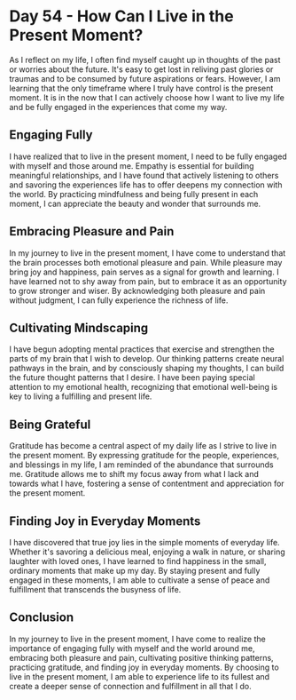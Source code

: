 # Day 54 - How Can I Live in the Present Moment?

As I reflect on my life, I often find myself caught up in thoughts of the past or worries about the future. It's easy to get lost in reliving past glories or traumas and to be consumed by future aspirations or fears. However, I am learning that the only timeframe where I truly have control is the present moment. It is in the now that I can actively choose how I want to live my life and be fully engaged in the experiences that come my way.

## Engaging Fully

I have realized that to live in the present moment, I need to be fully engaged with myself and those around me. Empathy is essential for building meaningful relationships, and I have found that actively listening to others and savoring the experiences life has to offer deepens my connection with the world. By practicing mindfulness and being fully present in each moment, I can appreciate the beauty and wonder that surrounds me.

## Embracing Pleasure and Pain

In my journey to live in the present moment, I have come to understand that the brain processes both emotional pleasure and pain. While pleasure may bring joy and happiness, pain serves as a signal for growth and learning. I have learned not to shy away from pain, but to embrace it as an opportunity to grow stronger and wiser. By acknowledging both pleasure and pain without judgment, I can fully experience the richness of life.

## Cultivating Mindscaping

I have begun adopting mental practices that exercise and strengthen the parts of my brain that I wish to develop. Our thinking patterns create neural pathways in the brain, and by consciously shaping my thoughts, I can build the future thought patterns that I desire. I have been paying special attention to my emotional health, recognizing that emotional well-being is key to living a fulfilling and present life.

## Being Grateful

Gratitude has become a central aspect of my daily life as I strive to live in the present moment. By expressing gratitude for the people, experiences, and blessings in my life, I am reminded of the abundance that surrounds me. Gratitude allows me to shift my focus away from what I lack and towards what I have, fostering a sense of contentment and appreciation for the present moment.

## Finding Joy in Everyday Moments

I have discovered that true joy lies in the simple moments of everyday life. Whether it's savoring a delicious meal, enjoying a walk in nature, or sharing laughter with loved ones, I have learned to find happiness in the small, ordinary moments that make up my day. By staying present and fully engaged in these moments, I am able to cultivate a sense of peace and fulfillment that transcends the busyness of life.

## Conclusion

In my journey to live in the present moment, I have come to realize the importance of engaging fully with myself and the world around me, embracing both pleasure and pain, cultivating positive thinking patterns, practicing gratitude, and finding joy in everyday moments. By choosing to live in the present moment, I am able to experience life to its fullest and create a deeper sense of connection and fulfillment in all that I do.